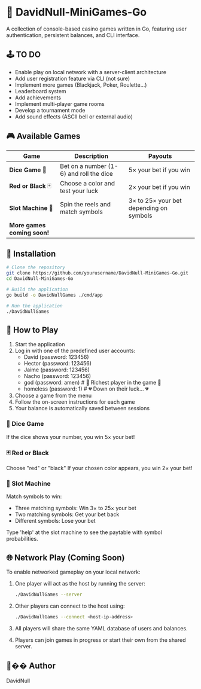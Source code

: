 # 🎲 DavidNull-MiniGames-Go

A collection of console-based casino games written in Go, featuring user authentication, persistent balances, and CLI interface.

## 🕹️ TO DO

- Enable play on local network with a server-client architecture
- Add user registration feature via CLI (not sure)
- Implement more games (Blackjack, Poker, Roulette...)
- Leaderboard system 
- Add achievements 
- Implement multi-player game rooms
- Develop a tournament mode 
- Add sound effects (ASCII bell or external audio)

## 🎮 Available Games

| Game | Description | Payouts |
|------|-------------|---------|
| **Dice Game** 🎲 | Bet on a number (1-6) and roll the dice | 5× your bet if you win |
| **Red or Black** 🃏 | Choose a color and test your luck | 2× your bet if you win |
| **Slot Machine** 🎰 | Spin the reels and match symbols | 3× to 25× your bet depending on symbols |
| **More games coming soon!** | | |

## 💾 Installation

```bash
# Clone the repository
git clone https://github.com/yourusername/DavidNull-MiniGames-Go.git
cd DavidNull-MiniGames-Go

# Build the application
go build -o DavidNullGames ./cmd/app

# Run the application
./DavidNullGames
```

## 🎯 How to Play

1. Start the application
2. Log in with one of the predefined user accounts:
   - David (password: 123456)
   - Hector (password: 123456)
   - Jaime (password: 123456)
   - Nacho (password: 123456)
   - god (password: amen)      # 🤑 Richest player in the game 🤑
   - homeless (password: 1)     # 💔 Down on their luck... 💔
3. Choose a game from the menu
4. Follow the on-screen instructions for each game
5. Your balance is automatically saved between sessions

### 🎲 Dice Game

If the dice shows your number, you win 5× your bet!

### 🃏 Red or Black

Choose "red" or "black"
If your chosen color appears, you win 2× your bet!

### 🎰 Slot Machine

Match symbols to win:
   - Three matching symbols: Win 3× to 25× your bet
   - Two matching symbols: Get your bet back
   - Different symbols: Lose your bet

Type 'help' at the slot machine to see the paytable with symbol probabilities.

## 🌐 Network Play (Coming Soon)

To enable networked gameplay on your local network:

1. One player will act as the host by running the server:
   ```bash
   ./DavidNullGames --server
   ```

2. Other players can connect to the host using:
   ```bash
   ./DavidNullGames --connect <host-ip-address>
   ```

3. All players will share the same YAML database of users and balances.

4. Players can join games in progress or start their own from the shared server.

## 👨‍�� Author

DavidNull

